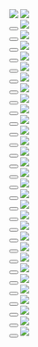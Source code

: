 <html lang="{{ site.lang | default: "en-US" }}">
    <head>
        <meta charset="utf-8">
        <meta name="viewport">
        <title>Matching Memory Card Game</title>
        <link rel="stylesheet" href="{{ '/assets/css/style.scss?v=' | append: site.github.build_revision | relative_url }}">
    </head>

  <body>
        <script src="{{url_for('game',filename='game/memorygame.js')}}"></script>
        <section class="memory-game"></section>
                <div class="memory-card" data-framework="aurelia">
                    <img class="front-face" src="img/color13.PNG"/>
                    <img class="back-face" src="img/color1.PNG"/>
                <div class="box">
                    <button class="Card"></button>
                    <img class="Flipped" src="img/color1.PNG">
                </div>
                <div class="box">
                    <button class="Card"></button>
                    <img class="Flipped" src="img/color1.PNG">
                </div>
                <div class="box">
                    <button class="Card"></button>
                    <img class="Flipped" src="img/color2.PNG">
                </div>
                <div class="box">
                    <button class="Card"></button>
                    <img class="Flipped" src="img/color2.PNG">
                </div>
                <div class="box">
                    <button class="Card"></button>
                    <img class="Flipped" src="img/color3.PNG">
                </div>
                <div class="box">
                    <button class="Card"></button>
                    <img class="Flipped" src="img/color3.PNG">
                </div>
                <div class="box">
                    <button class="Card"></button>
                    <img class="Flipped" src="img/color4.PNG">
                </div>
                <div class="box">
                    <button class="Card"></button>
                    <img class="Flipped" src="img/color4.PNG">
                </div>
                <div class="box">
                    <button class="Card"></button>
                    <img class="Flipped" src="img/color5.PNG">
                </div>
                <div class="box">
                    <button class="Card"></button>
                    <img class="Flipped" src="img/color5.PNG">
                </div>
                <div class="box">
                    <button class="Card"></button>
                    <img class="Flipped" src="img/color6.PNG">
                </div>
                <div class="box">
                    <button class="Card"></button>
                    <img class="Flipped" src="img/color6.PNG">
                </div>
                <div class="box">
                    <button class="Card"></button>
                    <img class="Flipped" src="img/color7.PNG">
                </div>
                <div class="box">
                    <button class="Card"></button>
                    <img class="Flipped" src="img/color7.PNG">
                </div>
                <div class="box">
                    <button class="Card"></button>
                    <img class="Flipped" src="img/color8.PNG">
                </div>
                <div class="box">
                    <button class="Card"></button>
                    <img class="Flipped" src="img/color8.PNG">
                </div>
                <div class="box">
                    <button class="Card"></button>
                    <img class="Flipped" src="img/color9.PNG">
                </div>
                <div class="box">
                    <button class="Card"></button>
                    <img class="Flipped" src="img/color9.PNG">
                </div>
                <div class="box">
                    <button class="Card"></button>
                    <img class="Flipped" src="img/color10.PNG">
                </div>
                <div class="box">
                    <button class="Card"></button>
                    <img class="Flipped" src="img/color10.PNG">
                </div>
                <div class="box">
                    <button class="Card"></button>
                    <img class="Flipped" src="img/color11.PNG">
                </div>
                <div class="box">
                    <button class="Card"></button>
                    <img class="Flipped" src="img/color11.PNG">
                </div>
                <div class="box">
                    <button class="Card"></button>
                    <img class="Flipped" src="img/color12.PNG">
                </div>
                <div class="box">
                    <button class="Card"></button>
                    <img class="Flipped" src="img/color12.PNG">
                </div>
                <div class="box">
                    <button class="Card"></button>
                    <img class="Flipped" src="img/color13.PNG">
                </div>
                <div class="box">
                    <button class="Card"></button>
                    <img class="Flipped" src="img/color13.PNG">
                </div>
                <div class="box">
                    <button class="Card"></button>
                    <img class="Flipped" src="img/color14.PNG">
                </div>
                <div class="box">
                    <button class="Card"></button>
                    <img class="Flipped" src="img/color14.PNG">
                </div>
                <div class="box">
                    <button class="Card"></button>
                    <img class="Flipped" src="img/color15.PNG">
                </div>
                <div class="box">
                    <button class="Card"></button>
                    <img class="Flipped" src="img/color15.PNG">
                </div>
    </body>
</html>